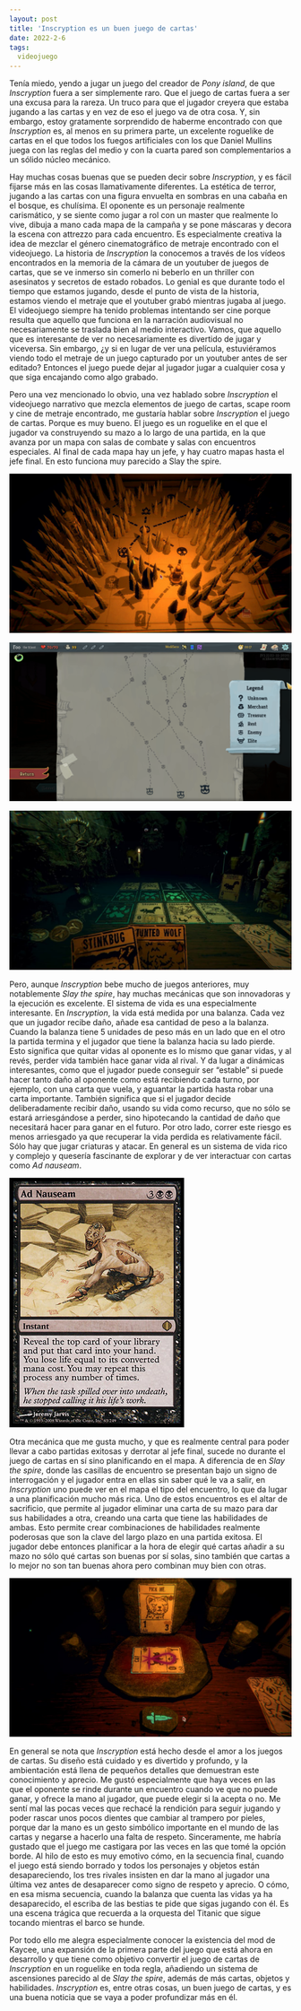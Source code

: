 ```yaml
---
layout: post
title: 'Inscryption es un buen juego de cartas'
date: 2022-2-6
tags:
  videojuego
---
```

Tenía miedo, yendo a jugar un juego del creador de *Pony island*, de que *Inscryption* fuera a ser simplemente raro. Que el juego de cartas fuera a ser una excusa para la rareza. Un truco para que el jugador creyera que estaba jugando a las cartas y en vez de eso el juego va de otra cosa. Y, sin embargo, estoy gratamente sorprendido de haberme encontrado con que *Inscryption* es, al menos en su primera parte, un excelente roguelike de cartas en el que todos los fuegos artificiales con los que Daniel Mullins juega con las reglas del medio y con la cuarta pared son complementarios a un sólido núcleo mecánico.

Hay muchas cosas buenas que se pueden decir sobre *Inscryption*, y es fácil fijarse más en las cosas llamativamente diferentes. La estética de terror, jugando a las cartas con una figura envuelta en sombras en una cabaña en el bosque, es chulísima. El oponente es un personaje realmente carismático, y se siente como jugar a rol con un master que realmente lo vive, dibuja a mano cada mapa de la campaña y se pone máscaras y decora la escena con attrezzo para cada encuentro. Es especialmente creativa la idea de mezclar el género cinematográfico de metraje encontrado con el videojuego. La historia de *Inscryption* la conocemos a través de los vídeos encontrados en la memoria de la cámara de un youtuber de juegos de cartas, que se ve inmerso sin comerlo ni beberlo en un thriller con asesinatos y secretos de estado robados. Lo genial es que durante todo el tiempo que estamos jugando, desde el punto de vista de la historia, estamos viendo el metraje que el youtuber grabó mientras jugaba al juego. El videojuego siempre ha tenido problemas intentando ser cine porque resulta que aquello que funciona en la narración audiovisual no necesariamente se traslada bien al medio interactivo. Vamos, que aquello que es interesante de ver no necesariamente es divertido de jugar y viceversa. Sin embargo, ¿y si en lugar de ver una película, estuviéramos viendo todo el metraje de un juego capturado por un youtuber antes de ser editado? Entonces el juego puede dejar al jugador jugar a cualquier cosa y que siga encajando como algo grabado.

Pero una vez mencionado lo obvio, una vez hablado sobre *Inscryption* el videojuego narrativo que mezcla elementos de juego de cartas, scape room y cine de metraje encontrado, me gustaría hablar sobre *Inscryption* el juego de cartas. Porque es muy bueno. El juego es un roguelike en el que el jugador va construyendo su mazo a lo largo de una partida, en la que avanza por un mapa con salas de combate y salas con encuentros especiales. Al final de cada mapa hay un jefe, y hay cuatro mapas hasta el jefe final. En esto funciona muy parecido a Slay the spire.

![Mapa de Inscryption](/images/inscryption-mapa.png)

![Mapa de Slay the spire](/images/slay-the-spire-mapa.png)

![Tablero de Inscryption](/images/inscryption-tablero.png)

Pero, aunque *Inscryption* bebe mucho de juegos anteriores, muy notablemente *Slay the spire*, hay muchas mecánicas que son innovadoras y la ejecución es excelente. El sistema de vida es una especialmente interesante. En *Inscryption*, la vida está medida por una balanza. Cada vez que un jugador recibe daño, añade esa cantidad de peso a la balanza. Cuando la balanza tiene 5 unidades de peso más en un lado que en el otro la partida termina y el jugador que tiene la balanza hacia su lado pierde. Esto significa que quitar vidas al oponente es lo mismo que ganar vidas, y al revés, perder vida también hace ganar vida al rival. Y da lugar a dinámicas interesantes, como que el jugador puede conseguir ser “estable” si puede hacer tanto daño al oponente como está recibiendo cada turno, por ejemplo, con una carta que vuela, y aguantar la partida hasta robar una carta importante. También significa que si el jugador decide deliberadamente recibir daño, usando su vida como recurso, que no sólo se estará arriesgándose a perder, sino hipotecando la cantidad de daño que necesitará hacer para ganar en el futuro. Por otro lado, correr este riesgo es menos arriesgado ya que recuperar la vida perdida es relativamente fácil. Sólo hay que jugar criaturas y atacar. En general es un sistema de vida rico y complejo y quesería fascinante de explorar y de ver interactuar con cartas como *Ad nauseam*.

![Ad nauseam](/images/ad-nauseam.png)

Otra mecánica que me gusta mucho, y que es realmente central para poder llevar a cabo partidas exitosas y derrotar al jefe final, sucede no durante el juego de cartas en sí sino planificando en el mapa. A diferencia de en *Slay the spire*, donde las casillas de encuentro se presentan bajo un signo de interrogación y el jugador entra en ellas sin saber qué le va a salir, en *Inscryption* uno puede ver en el mapa el tipo del encuentro, lo que da lugar a una planificación mucho más rica. Uno de estos encuentros es el altar de sacrificio, que permite al jugador eliminar una carta de su mazo para dar sus habilidades a otra, creando una carta que tiene las habilidades de ambas. Esto permite crear combinaciones de habilidades realmente poderosas que son la clave del largo plazo en una partida exitosa. El jugador debe entonces planificar a la hora de elegir qué cartas añadir a su mazo no sólo qué cartas son buenas por sí solas, sino también que cartas a lo mejor no son tan buenas ahora pero combinan muy bien con otras.

![Altar de sacrificio en Inscryption](/images/inscryption-altar.png)

En general se nota que *Inscryption* está hecho desde el amor a los juegos de cartas. Su diseño está cuidado y es divertido y profundo, y la ambientación está llena de pequeños detalles que demuestran este conocimiento y aprecio. Me gustó especialmente que haya veces en las que el oponente se rinde durante un encuentro cuando ve que no puede ganar, y ofrece la mano al jugador, que puede elegir si la acepta o no. Me sentí mal las pocas veces que rechacé la rendición para seguir jugando y poder rascar unos pocos dientes que cambiar al trampero por pieles, porque dar la mano es un gesto simbólico importante en el mundo de las cartas y negarse a hacerlo una falta de respeto. Sinceramente, me habría gustado que el juego me castigara por las veces en las que tomé la opción borde. Al hilo de esto es muy emotivo cómo, en la secuencia final, cuando el juego está siendo borrado y todos los personajes y objetos están desapareciendo, los tres rivales insisten en dar la mano al jugador una última vez antes de desaparecer como signo de respeto y aprecio. O cómo, en esa misma secuencia, cuando la balanza que cuenta las vidas ya ha desaparecido, el escriba de las bestias te pide que sigas jugando con él. Es una escena trágica que recuerda a la orquesta del Titanic que sigue tocando mientras el barco se hunde.

Por todo ello me alegra especialmente conocer la existencia del mod de Kaycee, una expansión de la primera parte del juego que está ahora en desarrollo y que tiene como objetivo convertir el juego de cartas de *Inscryption* en un roguelike en toda regla, añadiendo un sistema de ascensiones parecido al de *Slay the spire*, además de más cartas, objetos y habilidades. *Inscryption* es, entre otras cosas, un buen juego de cartas, y es una buena noticia que se vaya a poder profundizar más en él.
